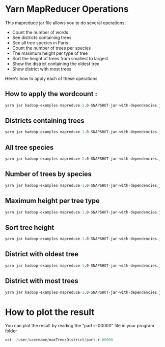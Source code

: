 # Yarn MapReducer Operations                                     

This mapreduce jar file allows you to do several operations:

  - Count the number of words
  - See districts containing trees
  - See all tree species in Paris
  - Count the number of trees per species
  - The maximum height per type of tree
  - Sort the height of trees from smallest to largest
  - Show the district containing the oldest tree
  - Show district with most trees
 
Here's how to apply each of these operations

## How to apply the wordcount : 

```s
yarn jar hadoop-examples-mapreduce-1.0-SNAPSHOT-jar-with-dependencies.jar wordcount /user/username/raw/book.txt  /user/username/wordcount
```
##  Districts containing trees 



```s
yarn jar hadoop-examples-mapreduce-1.0-SNAPSHOT-jar-with-dependencies.jar districtswithtrees /user/username/raw/trees.csv  /user/username/districtswithtrees
```
## All tree species


```s
yarn jar hadoop-examples-mapreduce-1.0-SNAPSHOT-jar-with-dependencies.jar treeSpecies /user/username/raw/trees.csv /user/username/treeSpecies

```
## Number of trees by species

```s
yarn jar hadoop-examples-mapreduce-1.0-SNAPSHOT-jar-with-dependencies.jar treeSpeciesCount /user/username/raw/trees.csv  /user/username/treeSpeciesCount

```
## Maximum height per tree type

```s
yarn jar hadoop-examples-mapreduce-1.0-SNAPSHOT-jar-with-dependencies.jar maxHeightSpecies /user/username/raw/trees.csv  /user/username/maxHeightSpecies

```

## Sort tree height

```s
yarn jar hadoop-examples-mapreduce-1.0-SNAPSHOT-jar-with-dependencies.jar treesSortedByHeight /user/username/raw/trees.csv  /user/username/treesSortedByHeight

```
## District with oldest tree

```s
yarn jar hadoop-examples-mapreduce-1.0-SNAPSHOT-jar-with-dependencies.jar oldestTreeDistrictSort /user/username/raw/trees.csv  /user/username/oldestTreeDistrictSort

```
## District with most trees

```s
yarn jar hadoop-examples-mapreduce-1.0-SNAPSHOT-jar-with-dependencies.jar maxTreesDistrict /user/username/raw/trees.csv  /user/username/maxTreesDistrict

```

# How to plot the result 

You can plot the result by reading the "part-r-00000" file in your program folder
```s
cat  /user/username/maxTreesDistrict/part-r-00000
```



